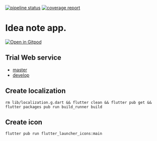 [![pipeline status](https://gitlab.com/kitProject/idea_note/badges/develop/pipeline.svg)](https://gitlab.com/kitProject/idea_note/commits/develop)
[![coverage report](https://gitlab.com/kitProject/idea_note/badges/develop/coverage.svg)](https://gitlab.com/kitProject/idea_note/commits/develop)

# Idea note app.

[![Open in Gitpod](https://gitpod.io/button/open-in-gitpod.svg)](https://gitpod.io/#https://gitlab.com/kitProject/idea_note)

## Trial Web service
- [master](https://ideanote.kitproject.app)
- [develop](https://ideanote-kitproject-debug.firebaseapp.com)

## Create localization
`rm lib/localization.g.dart && flutter clean && flutter pub get && flutter packages pub run build_runner build`

## Create icon
`flutter pub run flutter_launcher_icons:main`
